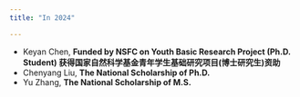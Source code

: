 ```yaml
---
title: "In 2024"

---
```


- Keyan Chen, **Funded by NSFC on Youth Basic Research Project (Ph.D. Student) 获得国家自然科学基金青年学生基础研究项目(博士研究生)资助**
- Chenyang Liu, **The National Scholarship of Ph.D.**
- Yu Zhang, **The National Scholarship of M.S.**
